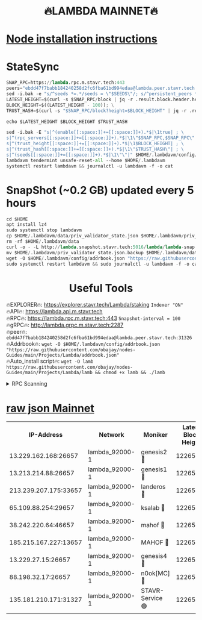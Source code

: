 <h1 align="center"> 🔥LAMBDA MAINNET🔥</h1>


[Node installation instructions](https://github.com/obajay/nodes-Guides/tree/main/Projects/Lambda)
=


# StateSync
```python
SNAP_RPC=https://lambda.rpc.m.stavr.tech:443
peers="ebdd47f7babb184240258d2fc6fba61bd994edaa@lambda.peer.stavr.tech:31326" 
sed -i.bak -e "s/^seeds *=.*/seeds = \"$SEEDS\"/; s/^persistent_peers *=.*/persistent_peers = \"$PEERS\"/" $HOME/.lambdavm/config/config.toml
LATEST_HEIGHT=$(curl -s $SNAP_RPC/block | jq -r .result.block.header.height); \
BLOCK_HEIGHT=$((LATEST_HEIGHT - 100)); \
TRUST_HASH=$(curl -s "$SNAP_RPC/block?height=$BLOCK_HEIGHT" | jq -r .result.block_id.hash)

echo $LATEST_HEIGHT $BLOCK_HEIGHT $TRUST_HASH

sed -i.bak -E "s|^(enable[[:space:]]+=[[:space:]]+).*$|\1true| ; \
s|^(rpc_servers[[:space:]]+=[[:space:]]+).*$|\1\"$SNAP_RPC,$SNAP_RPC\"| ; \
s|^(trust_height[[:space:]]+=[[:space:]]+).*$|\1$BLOCK_HEIGHT| ; \
s|^(trust_hash[[:space:]]+=[[:space:]]+).*$|\1\"$TRUST_HASH\"| ; \
s|^(seeds[[:space:]]+=[[:space:]]+).*$|\1\"\"|" $HOME/.lambdavm/config/config.toml
lambdavm tendermint unsafe-reset-all --home $HOME/.lambdavm
systemctl restart lambdavm && journalctl -u lambdavm -f -o cat

```
# SnapShot (~0.2 GB) updated every 5 hours
```python
cd $HOME
apt install lz4
sudo systemctl stop lambdavm
cp $HOME/.lambdavm/data/priv_validator_state.json $HOME/.lambdavm/priv_validator_state.json.backup
rm -rf $HOME/.lambdavm/data
curl -o - -L http://lambda.snapshot.stavr.tech:5016/lambda/lambda-snap.tar.lz4 | lz4 -c -d - | tar -x -C $HOME/.lambdavm --strip-components 2
mv $HOME/.lambdavm/priv_validator_state.json.backup $HOME/.lambdavm/data/priv_validator_state.json
wget -O $HOME/.lambdavm/config/addrbook.json "https://raw.githubusercontent.com/obajay/nodes-Guides/main/Projects/Lambda/addrbook.json"
sudo systemctl restart lambdavm && sudo journalctl -u lambdavm -f -o cat
```
 <h1 align="center"> Useful Tools</h1>

🔥EXPLORER🔥:      https://explorer.stavr.tech/Lambda/staking	        `Indexer "ON"` \
🔥API🔥: 			 		 https://lambda.api.m.stavr.tech \
🔥RPC🔥:           https://lambda.rpc.m.stavr.tech:443	              `Snapshot-interval = 100` \
🔥gRPC🔥:          http://lambda.grpc.m.stavr.tech:2287 \
🔥peer🔥:					 `ebdd47f7babb184240258d2fc6fba61bd994edaa@lambda.peer.stavr.tech:31326` \
🔥Addrbook🔥:    ```wget -O $HOME/.lambdavm/config/addrbook.json "https://raw.githubusercontent.com/obajay/nodes-Guides/main/Projects/Lambda/addrbook.json"``` \
🔥Auto_install script🔥: ```wget -O lamb https://raw.githubusercontent.com/obajay/nodes-Guides/main/Projects/Lambda/lamb && chmod +x lamb && ./lamb```


<details>
<summary>RPC Scanning</summary>

<h2 align="center"> We scan nodes in real time every 4 hours. And we provide the final result of RPC endpoints.
We cannot influence the operation of these nodes in any way. </h2>


```python
If Voting Power is higher than 0 --> then the Node is a validator of the network and may be subject to attack and be a potential threat to the chain.
```
```python
We marked such validators with a red symbol
```

</details>

[raw json Mainnet](https://rpc-check.lambm.stavr.tech/lambm/rpc-lambm-result.json)
=


<table><tr><th>IP-Address</th><th>Network</th><th>Moniker</th><th>Latest Block Height</th><th>Earliest Block Height</th><th>Catching Up</th><th>Tx Index</th><th>Voting Power</th><th>Scan Time</th></tr><tr><td>13.229.162.168:26657</td><td>lambda_92000-1</td><td>genesis2 🔴</td><td>12265681</td><td>1</td><td>False</td><td>on</td><td>15679450</td><td>2024-03-20T02:21:05.137110482UTC</td></tr><tr><td>13.213.214.88:26657</td><td>lambda_92000-1</td><td>genesis1 🔴</td><td>12265682</td><td>1</td><td>False</td><td>on</td><td>730456</td><td>2024-03-20T02:21:10.005462885UTC</td></tr><tr><td>213.239.207.175:33657</td><td>lambda_92000-1</td><td>landeros 🔴</td><td>12265681</td><td>8136001</td><td>False</td><td>off</td><td>1820401</td><td>2024-03-20T02:20:59.718263788UTC</td></tr><tr><td>65.109.88.254:29657</td><td>lambda_92000-1</td><td>ksalab 🔴</td><td>12265683</td><td>8715001</td><td>False</td><td>on</td><td>510465</td><td>2024-03-20T02:21:14.923559969UTC</td></tr><tr><td>38.242.220.64:46657</td><td>lambda_92000-1</td><td>mahof 🔴</td><td>12265683</td><td>10131001</td><td>False</td><td>off</td><td>770350</td><td>2024-03-20T02:21:17.405333398UTC</td></tr><tr><td>185.215.167.227:13657</td><td>lambda_92000-1</td><td>MAHOF 🔴</td><td>12265682</td><td>10134001</td><td>False</td><td>on</td><td>2051510</td><td>2024-03-20T02:21:08.785177993UTC</td></tr><tr><td>13.229.27.15:26657</td><td>lambda_92000-1</td><td>genesis4 🔴</td><td>12265682</td><td>11043001</td><td>False</td><td>on</td><td>9552156</td><td>2024-03-20T02:21:08.429059837UTC</td></tr><tr><td>88.198.32.17:26657</td><td>lambda_92000-1</td><td>n0ok[MC] 🔴</td><td>12265684</td><td>12165684</td><td>False</td><td>off</td><td>1578630</td><td>2024-03-20T02:21:19.657555410UTC</td></tr><tr><td>135.181.210.171:31327</td><td>lambda_92000-1</td><td>STAVR-Service 🟢</td><td>12265683</td><td>12264001</td><td>False</td><td>on</td><td>0</td><td>2024-03-20T02:21:14.550185206UTC</td></tr></table>
